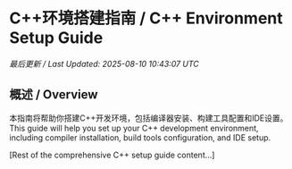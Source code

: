 # C++环境搭建指南 / C++ Environment Setup Guide

*最后更新 / Last Updated: 2025-08-10 10:43:07 UTC*

## 概述 / Overview

本指南将帮助你搭建C++开发环境，包括编译器安装、构建工具配置和IDE设置。
This guide will help you set up your C++ development environment, including compiler installation, build tools configuration, and IDE setup.

[Rest of the comprehensive C++ setup guide content...]